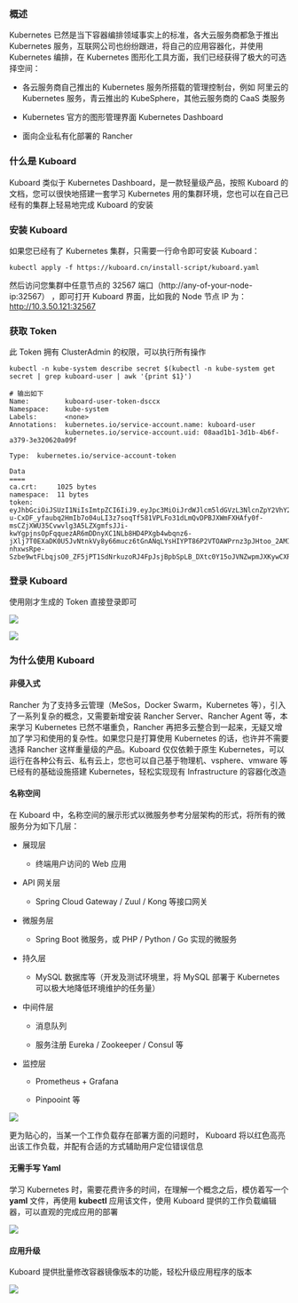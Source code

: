 ### 概述

Kubernetes 已然是当下容器编排领域事实上的标准，各大云服务商都急于推出 Kubernetes 服务，互联网公司也纷纷跟进，将自己的应用容器化，并使用 Kubernetes 编排，在 Kubernetes 图形化工具方面，我们已经获得了极大的可选择空间：

- 各云服务商自己推出的 Kubernetes 服务所搭载的管理控制台，例如 阿里云的 Kubernetes 服务，青云推出的 KubeSphere，其他云服务商的 CaaS 类服务

- Kubernetes 官方的图形管理界面 Kubernetes Dashboard

- 面向企业私有化部署的 Rancher

### 什么是 Kuboard

Kuboard 类似于 Kubernetes Dashboard，是一款轻量级产品，按照 Kuboard 的文档，您可以很快地搭建一套学习 Kubernetes 用的集群环境，您也可以在自己已经有的集群上轻易地完成 Kuboard 的安装

### 安装 Kuboard

如果您已经有了 Kubernetes 集群，只需要一行命令即可安装 Kuboard：

```
kubectl apply -f https://kuboard.cn/install-script/kuboard.yaml
```

然后访问您集群中任意节点的 32567 端口（http://any-of-your-node-ip:32567） ，即可打开 Kuboard 界面，比如我的 Node 节点 IP 为：http://10.3.50.121:32567

### 获取 Token

此 Token 拥有 ClusterAdmin 的权限，可以执行所有操作

```
kubectl -n kube-system describe secret $(kubectl -n kube-system get secret | grep kuboard-user | awk '{print $1}')

# 输出如下
Name:         kuboard-user-token-dsccx
Namespace:    kube-system
Labels:       <none>
Annotations:  kubernetes.io/service-account.name: kuboard-user
              kubernetes.io/service-account.uid: 08aad1b1-3d1b-4b6f-a379-3e320620a09f

Type:  kubernetes.io/service-account-token

Data
====
ca.crt:     1025 bytes
namespace:  11 bytes
token:      eyJhbGciOiJSUzI1NiIsImtpZCI6IiJ9.eyJpc3MiOiJrdWJlcm5ldGVzL3NlcnZpY2VhY2NvdW50Iiwia3ViZXJuZXRlcy5pby9zZXJ2aWNlYWNjb3VudC9uYW1lc3BhY2UiOiJrdWJlLXN5c3RlbSIsImt1YmVybmV0ZXMuaW8vc2VydmljZWFjY291bnQvc2VjcmV0Lm5hbWUiOiJrdWJvYXJkLXVzZXItdG9rZW4tZHNjY3giLCJrdWJlcm5ldGVzLmlvL3NlcnZpY2VhY2NvdW50L3NlcnZpY2UtYWNjb3VudC5uYW1lIjoia3Vib2FyZC11c2VyIiwia3ViZXJuZXRlcy5pby9zZXJ2aWNlYWNjb3VudC9zZXJ2aWNlLWFjY291bnQudWlkIjoiMDhhYWQxYjEtM2QxYi00YjZmLWEzNzktM2UzMjA2MjBhMDlmIiwic3ViIjoic3lzdGVtOnNlcnZpY2VhY2NvdW50Omt1YmUtc3lzdGVtOmt1Ym9hcmQtdXNlciJ9.rndy-u-CxDF_yfaubq2HmIb7o04uLI3z7soqTf581VPLFo31dLmQvDPBJXWmFXHAfy0f-msCZjXWU35Cvwvlg3A5LZXgmfsJJi-kwYgpjnsOpFqquezAR6mDDnyXC1NLb8HD4PXgb4wbqnz6-jXlj7T0EXaDK0U5JvNtnkVy8y66mucz6tGnANqLYsHIYPT86P2VTOAWPrnz3pJHtoo_2AMI_y5Pc9RiVH1cro5I5D8Qf8_XDBE4oTsNXaqvWItnjg1O-nhxwsRpe-Szbe9wtFLbqjsO0_ZF5jPT1SdNrkuzoRJ4FpJsjBpbSpLB_DXtc0Y15oJVNZwpmJXKywCXRw
```

### 登录 Kuboard

使用刚才生成的 Token 直接登录即可

![](../img/12-00000024.png)

![](../img/12-00000025.png)

### 为什么使用 Kuboard

#### 非侵入式

Rancher 为了支持多云管理（MeSos，Docker Swarm，Kubernetes 等），引入了一系列复杂的概念，又需要新增安装 Rancher Server、Rancher Agent 等，本来学习 Kubernetes 已然不堪重负，Rancher 再把多云整合到一起来，无疑又增加了学习和使用的复杂性。如果您只是打算使用 Kubernetes 的话，也许并不需要选择 Rancher 这样重量级的产品。Kuboard 仅仅依赖于原生 Kubernetes，可以运行在各种公有云、私有云上，您也可以自己基于物理机、vsphere、vmware 等已经有的基础设施搭建 Kubernetes，轻松实现现有 Infrastructure 的容器化改造

#### 名称空间

在 Kuboard 中，名称空间的展示形式以微服务参考分层架构的形式，将所有的微服务分为如下几层：

- 展现层

    - 终端用户访问的 Web 应用

- API 网关层

    - Spring Cloud Gateway / Zuul / Kong 等接口网关

- 微服务层

    - Spring Boot 微服务，或 PHP / Python / Go 实现的微服务

- 持久层

    - MySQL 数据库等（开发及测试环境里，将 MySQL 部署于 Kubernetes 可以极大地降低环境维护的任务量）

- 中间件层

    - 消息队列
    
    - 服务注册 Eureka / Zookeeper / Consul 等

- 监控层

    - Prometheus + Grafana
    
    - Pinpooint 等

![](../img/12-00000026.png)

更为贴心的，当某一个工作负载存在部署方面的问题时， Kuboard 将以红色高亮出该工作负载，并配有合适的方式辅助用户定位错误信息

#### 无需手写 Yaml

学习 Kubernetes 时，需要花费许多的时间，在理解一个概念之后，模仿着写一个 **yaml** 文件，再使用 **kubectl** 应用该文件，使用 Kuboard 提供的工作负载编辑器，可以直观的完成应用的部署

![](../img/12-00000027.png)

#### 应用升级

Kuboard 提供批量修改容器镜像版本的功能，轻松升级应用程序的版本

![](../img/12-00000028.png)
